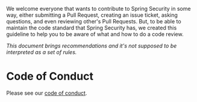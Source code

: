 We welcome everyone that wants to contribute to Spring Security in some way, either submitting a Pull Request, creating an issue ticket, asking questions, and even reviewing other's Pull Requests. But, to be able to maintain the code standard that Spring Security has, we created this guideline to help you to be aware of what and how to do a code review.

_This document brings recommendations and it's not supposed to be interpreted as a set of rules._

# Code of Conduct

Please see our [code of conduct](https://github.com/spring-projects/.github/blob/main/CODE_OF_CONDUCT.md).

